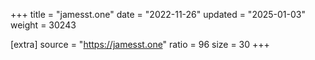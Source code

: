 +++
title = "jamesst.one"
date = "2022-11-26"
updated = "2025-01-03"
weight = 30243

[extra]
source = "https://jamesst.one"
ratio = 96
size = 30
+++
